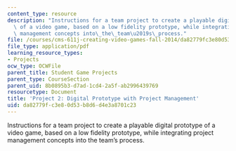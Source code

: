 ```yaml
---
content_type: resource
description: "Instructions for a team project to create a playable digital prototype\
  \ of a video game, based on a low fidelity prototype, while integrating project\
  \ management concepts into\_the\_team\u2019s\_process."
file: /courses/cms-611j-creating-video-games-fall-2014/da82779fc3e80d53b8d6d4e3a8701c23_MITCMS_611JF14_project2.pdf
file_type: application/pdf
learning_resource_types:
- Projects
ocw_type: OCWFile
parent_title: Student Game Projects
parent_type: CourseSection
parent_uid: 8b0895b3-d7ad-1cd4-2a5f-ab2996439769
resourcetype: Document
title: 'Project 2: Digital Prototype with Project Management'
uid: da82779f-c3e8-0d53-b8d6-d4e3a8701c23
---
```

Instructions for a team project to create a playable digital prototype of a video game, based on a low fidelity prototype, while integrating project management concepts into the team’s process.